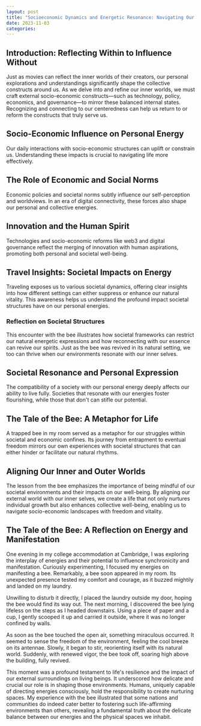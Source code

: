 ```yaml
---
layout: post
title: "Socioeconomic Dynamics and Energetic Resonance: Navigating Our Individual Journeys"
date: 2023-11-03
categories:
---
```


## Introduction: Reflecting Within to Influence Without

Just as movies can reflect the inner worlds of their creators, our personal explorations and understandings significantly shape the collective constructs around us. As we delve into and refine our inner worlds, we must craft external socio-economic constructs—such as technology, policy, economics, and governance—to mirror these balanced internal states. Recognizing and connecting to our centeredness can help us return to or reform the constructs that truly serve us.

## Socio-Economic Influence on Personal Energy

Our daily interactions with socio-economic structures can uplift or constrain us. Understanding these impacts is crucial to navigating life more effectively.

## The Role of Economic and Social Norms

Economic policies and societal norms subtly influence our self-perception and worldviews. In an era of digital connectivity, these forces also shape our personal and collective energies.

## Innovation and the Human Spirit

Technologies and socio-economic reforms like web3 and digital governance reflect the merging of innovation with human aspirations, promoting both personal and societal well-being.

## Travel Insights: Societal Impacts on Energy

Traveling exposes us to various societal dynamics, offering clear insights into how different settings can either suppress or enhance our natural vitality. This awareness helps us understand the profound impact societal structures have on our personal energies.

### Reflection on Societal Structures

This encounter with the bee illustrates how societal frameworks can restrict our natural energetic expressions and how reconnecting with our essence can revive our spirits. Just as the bee was revived in its natural setting, we too can thrive when our environments resonate with our inner selves.

## Societal Resonance and Personal Expression

The compatibility of a society with our personal energy deeply affects our ability to live fully. Societies that resonate with our energies foster flourishing, while those that don't can stifle our potential.

## The Tale of the Bee: A Metaphor for Life

A trapped bee in my room served as a metaphor for our struggles within societal and economic confines. Its journey from entrapment to eventual freedom mirrors our own experiences with societal structures that can either hinder or facilitate our natural rhythms.

## Aligning Our Inner and Outer Worlds

The lesson from the bee emphasizes the importance of being mindful of our societal environments and their impacts on our well-being. By aligning our external world with our inner selves, we create a life that not only nurtures individual growth but also enhances collective well-being, enabling us to navigate socio-economic landscapes with freedom and vitality.

## The Tale of the Bee: A Reflection on Energy and Manifestation

One evening in my college accommodation at Cambridge, I was exploring the interplay of energies and their potential to influence synchronicity and manifestation. Curiously experimenting, I focused my energies on manifesting a bee. Remarkably, a bee soon appeared in my room. Its unexpected presence tested my comfort and courage, as it buzzed mightily and landed on my laundry.

Unwilling to disturb it directly, I placed the laundry outside my door, hoping the bee would find its way out. The next morning, I discovered the bee lying lifeless on the steps as I headed downstairs. Using a piece of paper and a cup, I gently scooped it up and carried it outside, where it was no longer confined by walls. 

As soon as the bee touched the open air, something miraculous occurred. It seemed to sense the freedom of the environment, feeling the cool breeze on its antennae. Slowly, it began to stir, reorienting itself with its natural world. Suddenly, with renewed vigor, the bee took off, soaring high above the building, fully revived.

This moment was a profound testament to life's resilience and the impact of our external surroundings on living beings. It underscored how delicate and crucial our role is in shaping those environments. Humans, uniquely capable of directing energies consciously, hold the responsibility to create nurturing spaces. My experience with the bee illustrated that some nations and communities do indeed cater better to fostering such life-affirming environments than others, revealing a fundamental truth about the delicate balance between our energies and the physical spaces we inhabit.


